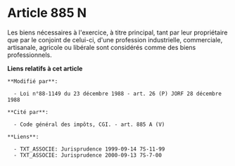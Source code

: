 # Article 885 N

Les biens nécessaires à l'exercice, à titre principal, tant par leur propriétaire que par le conjoint de celui-ci, d'une
profession industrielle, commerciale, artisanale, agricole ou libérale sont considérés comme des biens professionnels.

**Liens relatifs à cet article**

	**Modifié par**:

	  - Loi n°88-1149 du 23 décembre 1988 - art. 26 (P) JORF 28 décembre 1988

	**Cité par**:

	  - Code général des impôts, CGI. - art. 885 A (V)

	**Liens**:

	  - TXT_ASSOCIE: Jurisprudence 1999-09-14 7S-11-99
	  - TXT_ASSOCIE: Jurisprudence 2000-09-13 7S-7-00
